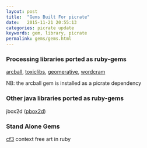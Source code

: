 ```yaml
---
layout: post
title:  "Gems Built For picrate"
date:   2015-11-21 20:55:13
categories: picrate update
keywords: gem, library, picrate
permalink: gems/gems.html
---
```


### Processing libraries ported as ruby-gems

[arcball][arcball], [toxiclibs][tox], [geomerative][geom], [wordcram][wordcram]

NB: the arcball gem is installed as a picrate dependency

### Other java libraries ported as ruby-gems

jbox2d ([pbox2d][jbox2d])

### Stand Alone Gems
[cf3][cf3] context free art in ruby

[cf3]:https://github.com/monkstone/cf3ruby/
[arcball]:https://github.com/ruby-processing/ArcBall/
[tox]:https://github.com/ruby-processing/toxicgem/
[geom]:https://ruby-processing.github.io/geomerativegem/
[jbox2d]:https://github.com/ruby-processing/jbox2d/
[cf3]:https://github.com/monkstone/cf3ruby/
[wordcram]:https://ruby-processing.github.io/WordCram/
